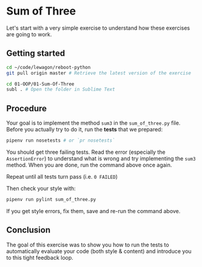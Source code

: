 # Sum of Three

Let's start with a very simple exercise to understand how these exercises are going to work.

## Getting started

```bash
cd ~/code/lewagon/reboot-python
git pull origin master # Retrieve the latest version of the exercise

cd 01-OOP/01-Sum-Of-Three
subl . # Open the folder in Sublime Text
```

## Procedure

Your goal is to implement the method `sum3` in the `sum_of_three.py` file. Before you actually try to do it, run the **tests** that we prepared:

```bash
pipenv run nosetests # or `pr nosetests`
```

You should get three failing tests. Read the error (especially the `AssertionError`) to understand what is wrong and try implementing the `sum3` method. When you are done, run the command above once again.

Repeat until all tests turn pass (i.e. `0 FAILED`)

Then check your style with:

```bash
pipenv run pylint sum_of_three.py
```

If you get style errors, fix them, save and re-run the command above.

## Conclusion

The goal of this exercise was to show you how to run the tests to automatically evaluate your code (both style & content) and introduce you to this tight feedback loop.
